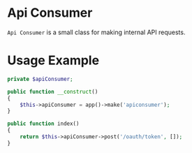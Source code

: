 # Api Consumer

`Api Consumer` is a small class for making internal API requests.

# Usage Example

```php
private $apiConsumer;

public function __construct()
{
    $this->apiConsumer = app()->make('apiconsumer');
}

public function index()
{
    return $this->apiConsumer->post('/oauth/token', []);
}
```